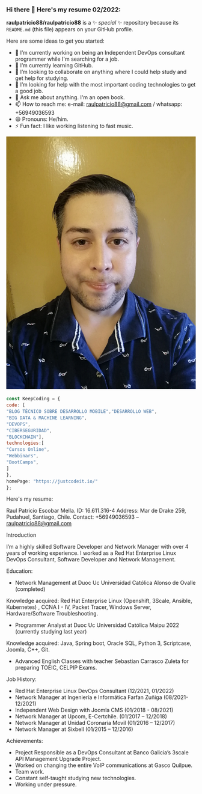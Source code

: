 ### Hi there 👋 Here's my resume 02/2022:


**raulpatricio88/raulpatricio88** is a ✨ _special_ ✨ repository because its `README.md` (this file) appears on your GitHub profile.

Here are some ideas to get you started:

- 🔭 I’m currently working on being an Independent DevOps consultant programmer while I'm searching for a job.
- 🌱 I’m currently learning GitHub.
- 👯 I’m looking to collaborate on anything where I could help study and get help for studying.
- 🤔 I’m looking for help with the most important coding technologies to get a good job.
- 💬 Ask me about anything. I'm an open book.
- 📫 How to reach me: e-mail: raulpatricio88@gmail.com / whatsapp: +56949036593
- 😄 Pronouns: He/him.
- ⚡ Fun fact: I like working listening to fast music.

![This is me](https://github.com/raulpatricio88/raulpatricio88/blob/main/perfil.jpg)
```javascript
const KeepCoding = {
code: [
"BLOG TÉCNICO SOBRE DESARROLLO MOBILE","DESARROLLO WEB",
"BIG DATA & MACHINE LEARNING",
"DEVOPS",
"CIBERSEGURIDAD",
"BLOCKCHAIN"],
technologies:[
"Cursos Online",
"Webbinars",
"BootCamps",
]
},
homePage: "https://justcodeit.io/"
};
``````

Here's my resume:

Raul Patricio Escobar Mella.
ID: 16.611.316-4
Address: Mar de Drake 259, Pudahuel, Santiago, Chile.
Contact: +56949036593 – raulpatricio88@gmail.com

Introduction

I’m a highly skilled Software Developer and Network Manager with over 4 years of working experience. I worked as a Red Hat Enterprise Linux DevOps Consultant, Software Developer and Network Management.

Education:

- Network Management at Duoc Uc Universidad Católica Alonso de Ovalle (completed)

Knowledge acquired: Red Hat Enterprise Linux (Openshift, 3Scale, Ansible, Kubernetes) , CCNA I - IV, Packet Tracer, Windows Server, Hardware/Software Troubleshooting.                                                                                                          
- Programmer Analyst at Duoc Uc Universidad Católica Maipu 2022 (currently studying last year)

Knowledge acquired: Java, Spring boot, Oracle SQL, Python 3, Scriptcase, Joomla, C++, Git.
- Advanced English Classes with teacher Sebastian Carrasco Zuleta for preparing TOEIC, CELPIP Exams.

Job History:

-	Red Hat Enterprise Linux DevOps Consultant (12/2021, 01/2022)
-	Network Manager at Ingeniería e Informática Farfan Zuñiga (08/2021-12/2021)
-	Independent Web Design with Joomla CMS (01/2018 - 08/2021)
-	Network Manager at Upcom, E-Certchile. (01/2017 – 12/2018)
-	Network Manager at Unidad Coronaria Movil (01/2016 – 12/2017)
-	Network Manager at Sixbell (01/2015 – 12/2016)

Achievements:
-	Project Responsible as a DevOps Consultant at Banco Galicia’s 3scale API Management Upgrade Project.
-	Worked on changing the entire VoIP communications at Gasco Quilpue.
-	Team work.
-	Constant self-taught studying new technologies.
-	Working under pressure.


